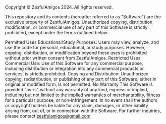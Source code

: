 Copyright © ZesfulAmigos 2024. All rights reserved.

This repository and its contents (hereafter referred to as "Software") are the exclusive property of ZestfulAmigos. Unauthorized copying, distribution, modification, or commercial use of any part of this Software is strictly prohibited, except under the terms outlined below.

Permitted Uses Educational/Study Purposes: Users may view, analyze, and use the code for personal, educational, or study purposes. However, copying, distribution, or modification beyond these uses is prohibited without prior written consent from ZestfulAmigos.
Restricted Uses Commercial Use: Use of this Software for any commercial purpose, including distribution or integration into any commercial products or services, is strictly prohibited. Copying and Distribution: Unauthorized copying, redistribution, or publishing of any part of this Software, either in original or modified form, is not permitted.
No Warranty This Software is provided "as-is" without any warranty of any kind, express or implied, including but not limited to the implied warranties of merchantability, fitness for a particular purpose, or non-infringement. In no event shall the authors or copyright holders be liable for any claim, damages, or other liability arising from, out of, or in connection with the Software.
For further inquiries, please contact zestfulamigos@gmail.com.
